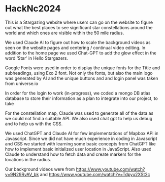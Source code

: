 # HackNc2024
This is a Stargazing website where users can go on the website to figure out what the best places to see significant star constellations around the world and which ones are visible within the 50 mile radius.

We used Claude AI to figure out how to scale the background videos as seen on the website pages and centering / continual video editing. In addition to the home page we used Chat-GPT to add the glow effect in the word ‘Star’ in Hello Stargazers.

Google Fonts were used in order to display the unique fonts for the Title and subheadings, using Exo 2 font. Not only the fonts, but also the main logo was generated by AI and the unique buttons and and login panel was taken from universe.io 

In order for the login to work (in-progress), we coded a mongo DB atlas database to store their information as a plan to integrate into our project, to take 

For the constellation map, Claude was used to generate all of the data as we could not find a suitable API. We also used chat gpt to help us debug and to help us with the CSS. 

We used ChatGPT and Claude AI for few implementations of Mapbox API in Javascript. Since we did not have much experience in coding in Javascript and CSS we started with learning some basic concepts from ChatGPT like how to implement basic initialized user location in JavaScript. Also used Claude to understand how to fetch data and create markers for the locations in the radius.

Our background videos were from https://www.youtube.com/watch?v=9N29RvAV_bk and https://www.youtube.com/watch?v=Tdpyu2XSt2c
